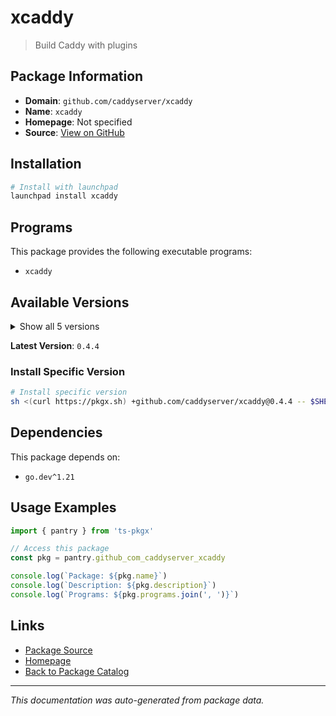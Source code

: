 # xcaddy

> Build Caddy with plugins

## Package Information

- **Domain**: `github.com/caddyserver/xcaddy`
- **Name**: `xcaddy`
- **Homepage**: Not specified
- **Source**: [View on GitHub](https://github.com/pkgxdev/pantry/tree/main/projects/github.com/caddyserver/xcaddy/package.yml)

## Installation

```bash
# Install with launchpad
launchpad install xcaddy
```

## Programs

This package provides the following executable programs:

- `xcaddy`

## Available Versions

<details>
<summary>Show all 5 versions</summary>

- `0.4.4`, `0.4.2`, `0.4.1`, `0.4.0`, `0.3.5`

</details>

**Latest Version**: `0.4.4`

### Install Specific Version

```bash
# Install specific version
sh <(curl https://pkgx.sh) +github.com/caddyserver/xcaddy@0.4.4 -- $SHELL -i
```

## Dependencies

This package depends on:

- `go.dev^1.21`

## Usage Examples

```typescript
import { pantry } from 'ts-pkgx'

// Access this package
const pkg = pantry.github_com_caddyserver_xcaddy

console.log(`Package: ${pkg.name}`)
console.log(`Description: ${pkg.description}`)
console.log(`Programs: ${pkg.programs.join(', ')}`)
```

## Links

- [Package Source](https://github.com/pkgxdev/pantry/tree/main/projects/github.com/caddyserver/xcaddy/package.yml)
- [Homepage](#)
- [Back to Package Catalog](../package-catalog.md)

---

*This documentation was auto-generated from package data.*
